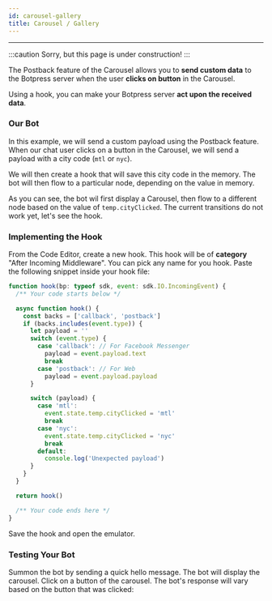 ```yaml
---
id: carousel-gallery
title: Carousel / Gallery
---
```


---------------

:::caution
Sorry, but this page is under construction!
:::

The Postback feature of the Carousel allows you to **send custom data** to the Botpress server when the user **clicks on button** in the Carousel.

Using a hook, you can make your Botpress server **act upon the received data**.

### Our Bot

In this example, we will send a custom payload using the Postback feature. When our chat user clicks on a button in the Carousel, we will send a payload with a city code (`mtl` or `nyc`).

We will then create a hook that will save this city code in the memory. The bot will then flow to a particular node, depending on the value in memory.

As you can see, the bot wil first display a Carousel, then flow to a different node based on the value of `temp.cityClicked`. The current transitions do not work yet, let's see the hook.

### Implementing the Hook

From the Code Editor, create a new hook. This hook will be of **category** "After Incoming Middleware". You can pick any name for you hook.
Paste the following snippet inside your hook file:

```javascript
function hook(bp: typeof sdk, event: sdk.IO.IncomingEvent) {
  /** Your code starts below */

  async function hook() {
    const backs = ['callback', 'postback']
    if (backs.includes(event.type)) {
      let payload = ''
      switch (event.type) {
        case 'callback': // For Facebook Messenger
          payload = event.payload.text
          break
        case 'postback': // For Web
          payload = event.payload.payload
      }

      switch (payload) {
        case 'mtl':
          event.state.temp.cityClicked = 'mtl'
          break
        case 'nyc':
          event.state.temp.cityClicked = 'nyc'
          break
        default:
          console.log('Unexpected payload')
      }
    }
  }

  return hook()

  /** Your code ends here */
}
```

Save the hook and open the emulator.

### Testing Your Bot

Summon the bot by sending a quick hello message. The bot will display the carousel.
Click on a button of the carousel. The bot's response will vary based on the button that was clicked: